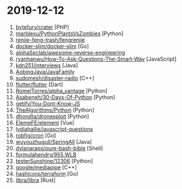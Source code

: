 # 2019-12-12

1. [bytefury/crater](https://github.com/bytefury/crater "Free & Open Source Invoice App for Freelancers & Small Businesses") [PHP]
2. [marblexu/PythonPlantsVsZombies](https://github.com/marblexu/PythonPlantsVsZombies "a simple PlantsVsZombies game") [Python]
3. [renjie-feng-trash/fengrenjie](https://github.com/renjie-feng-trash/fengrenjie "这个repo是为了锤北大垃圾教授——冯仁杰") 
4. [docker-slim/docker-slim](https://github.com/docker-slim/docker-slim "DockerSlim (docker-slim): Don't change anything in your Docker container image and minify it by up to 30x (and for compiled languages even more) making it secure too! (free and open source)") [Go]
5. [alphaSeclab/awesome-reverse-engineering](https://github.com/alphaSeclab/awesome-reverse-engineering "Reverse Engineering Resources About All Platforms(Windows/Linux/macOS/Android/iOS/IoT) And Every Aspect!") 
6. [ryanhanwu/How-To-Ask-Questions-The-Smart-Way](https://github.com/ryanhanwu/How-To-Ask-Questions-The-Smart-Way "本文原文由知名 Hacker Eric S. Raymond 所撰寫，教你如何正確的提出技術問題並獲得你滿意的答案。") [JavaScript]
7. [kdn251/interviews](https://github.com/kdn251/interviews "Everything you need to know to get the job.") [Java]
8. [AobingJava/JavaFamily](https://github.com/AobingJava/JavaFamily "【互联网一线大厂面试+学习指南】进阶知识完全扫盲：涵盖高并发、分布式、高可用、微服务等领域知识，作者风格幽默，看起来津津有味，把学习当做一种乐趣，何乐而不为，后端同学必看，前端同学我保证你也看得懂，看不懂你加我微信骂我渣男就好了。") 
9. [sudomesh/disaster-radio](https://github.com/sudomesh/disaster-radio "A work-in-progress long-range, low-bandwidth wireless disaster recovery mesh network powered by the sun.") [C++]
10. [flutter/flutter](https://github.com/flutter/flutter "Flutter makes it easy and fast to build beautiful mobile apps.") [Dart]
11. [RomelTorres/alpha_vantage](https://github.com/RomelTorres/alpha_vantage "A python wrapper for Alpha Vantage API for financial data.") [Python]
12. [Asabeneh/30-Days-Of-Python](https://github.com/Asabeneh/30-Days-Of-Python "A 30 days of python programming challenge") [Python]
13. [getify/You-Dont-Know-JS](https://github.com/getify/You-Dont-Know-JS "A book series on JavaScript. @YDKJS on twitter.") 
14. [TheAlgorithms/Python](https://github.com/TheAlgorithms/Python "All Algorithms implemented in Python") [Python]
15. [dhondta/dronesploit](https://github.com/dhondta/dronesploit "Drone pentesting framework console") [Python]
16. [ElemeFE/element](https://github.com/ElemeFE/element "A Vue.js 2.0 UI Toolkit for Web") [Vue]
17. [lydiahallie/javascript-questions](https://github.com/lydiahallie/javascript-questions "A long list of (advanced) JavaScript questions, and their explanations ✨") 
18. [robfig/cron](https://github.com/robfig/cron "a cron library for go") [Go]
19. [wuyouzhuguli/SpringAll](https://github.com/wuyouzhuguli/SpringAll "循序渐进，学习Spring Boot、Spring Boot & Shiro、Spring Cloud、Spring Security & Spring Security OAuth2，博客Spring系列源码") [Java]
20. [dylanaraps/pure-bash-bible](https://github.com/dylanaraps/pure-bash-bible "📖 A collection of pure bash alternatives to external processes.") [Shell]
21. [formulahendry/955.WLB](https://github.com/formulahendry/955.WLB "955 不加班的公司名单 - 工作 955，work–life balance (工作与生活的平衡)") 
22. [testerSunshine/12306](https://github.com/testerSunshine/12306 "12306智能刷票，订票") [Python]
23. [google/mediapipe](https://github.com/google/mediapipe "MediaPipe is a cross-platform framework for building multimodal applied machine learning pipelines") [C++]
24. [hashicorp/terraform](https://github.com/hashicorp/terraform "Terraform enables you to safely and predictably create, change, and improve infrastructure. It is an open source tool that codifies APIs into declarative configuration files that can be shared amongst team members, treated as code, edited, reviewed, and versioned.") [Go]
25. [libra/libra](https://github.com/libra/libra "Libra’s mission is to enable a simple global currency and financial infrastructure that empowers billions of people.") [Rust]
